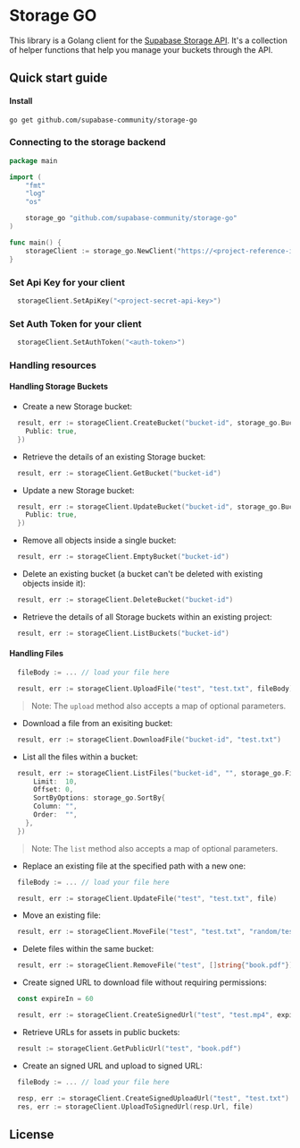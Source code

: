 # Storage GO

This library is a Golang client for the [Supabase Storage API](https://supabase.com/docs/guides/storage). It's a collection of helper functions that help you manage your buckets through the API.

## Quick start guide

#### Install

```shell
go get github.com/supabase-community/storage-go
```

### Connecting to the storage backend

```go
package main

import (
	"fmt"
	"log"
	"os"

	storage_go "github.com/supabase-community/storage-go"
)

func main() {
	storageClient := storage_go.NewClient("https://<project-reference-id>.supabase.co/storage/v1", nil)
}
```

### Set Api Key for your client
```go
  storageClient.SetApiKey("<project-secret-api-key>")
```

### Set Auth Token for your client
```go
  storageClient.SetAuthToken("<auth-token>")
```

### Handling resources

#### Handling Storage Buckets

- Create a new Storage bucket:

```go
  result, err := storageClient.CreateBucket("bucket-id", storage_go.BucketOptions{
    Public: true,
  })
```

- Retrieve the details of an existing Storage bucket:

```go
  result, err := storageClient.GetBucket("bucket-id")
```

- Update a new Storage bucket:

```go
  result, err := storageClient.UpdateBucket("bucket-id", storage_go.BucketOptions{
    Public: true,
  })
```

- Remove all objects inside a single bucket:

```go
  result, err := storageClient.EmptyBucket("bucket-id")
```

- Delete an existing bucket (a bucket can't be deleted with existing objects inside it):

```go
  result, err := storageClient.DeleteBucket("bucket-id")
```

- Retrieve the details of all Storage buckets within an existing project:

```go
  result, err := storageClient.ListBuckets("bucket-id")
```

#### Handling Files

```go
  fileBody := ... // load your file here

  result, err := storageClient.UploadFile("test", "test.txt", fileBody)
```

> Note: The `upload` method also accepts a map of optional parameters.

- Download a file from an exisiting bucket:

```go
  result, err := storageClient.DownloadFile("bucket-id", "test.txt")
```

- List all the files within a bucket:

```go
  result, err := storageClient.ListFiles("bucket-id", "", storage_go.FileSearchOptions{
      Limit:  10,
      Offset: 0,
      SortByOptions: storage_go.SortBy{
      Column: "",
      Order:  "",
    },
  })
```

> Note: The `list` method also accepts a map of optional parameters.

- Replace an existing file at the specified path with a new one:

```go
  fileBody := ... // load your file here

  result, err := storageClient.UpdateFile("test", "test.txt", file)
```

- Move an existing file:

```go
  result, err := storageClient.MoveFile("test", "test.txt", "random/test.txt")
```

- Delete files within the same bucket:

```go
  result, err := storageClient.RemoveFile("test", []string{"book.pdf"})
```

- Create signed URL to download file without requiring permissions:

```go
  const expireIn = 60

  result, err := storageClient.CreateSignedUrl("test", "test.mp4", expireIn)
```

- Retrieve URLs for assets in public buckets:

```go
  result := storageClient.GetPublicUrl("test", "book.pdf")
```

- Create an signed URL and upload to signed URL:

```go
  fileBody := ... // load your file here

  resp, err := storageClient.CreateSignedUploadUrl("test", "test.txt")
  res, err := storageClient.UploadToSignedUrl(resp.Url, file)
```

## License

<!-- I don't know which to use, but explicitly stating the license would be a big help -->
